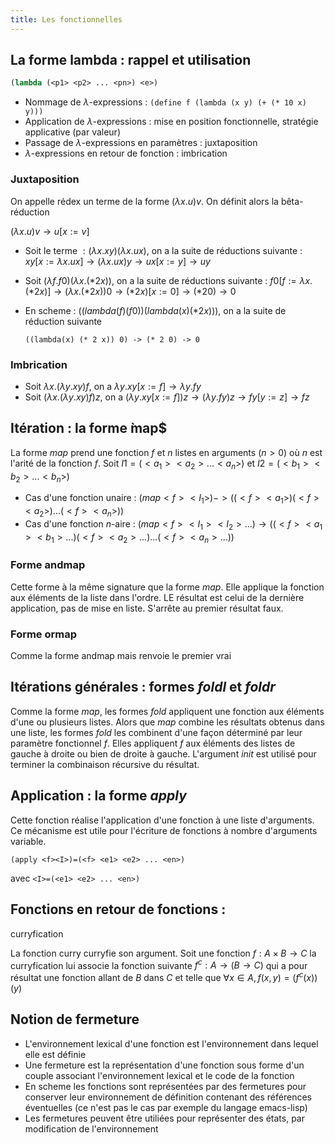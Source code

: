 ```yaml
---
title: Les fonctionnelles
---
```


## <i class="fas fa-code-branch"></i> La forme lambda : rappel et utilisation

```lisp
(lambda (<p1> <p2> ... <pn>) <e>)
```

* Nommage de $\lambda$-expressions : `(define f (lambda (x y) (+ (* 10 x)
  y)))`
* Application de $\lambda$-expressions : mise en position fonctionnelle,
  stratégie applicative (par valeur)
* Passage de $\lambda$-expressions en paramètres : juxtaposition
* $\lambda$-expressions en retour de fonction : imbrication

### Juxtaposition

On appelle rédex un terme de la forme $(\lambda x.u) v$. On définit alors la
bêta-réduction

$(\lambda x.u) v \rightarrow u[x:=v]$

* Soit le terme $:(\lambda x.xy)(\lambda x.ux)$, on a la suite de réductions
  suivante : $xy[x:=\lambda x.ux] \rightarrow (\lambda x.ux)y \rightarrow
  ux[x:=y] \rightarrow uy$
* Soit $(\lambda f.f0)(\lambda x.(*2 x))$, on a la suite de réductions
  suivante : $f0[f:=\lambda x.(* 2x)]\rightarrow (\lambda x .(*2 x)) 0
  \rightarrow (* 2 x)[x:=0] \rightarrow (* 2 0) \rightarrow 0$
* En scheme : $((lambda(f) (f 0)) (lambda (x) (* 2 x)))$, on a la suite de
  réduction suivante

  ```
  ((lambda(x) (* 2 x)) 0) -> (* 2 0) -> 0
  ```

### Imbrication

* Soit $\lambda x.(\lambda y.xy)f$, on a $\lambda y . xy [x:=f]\rightarrow
  \lambda y.fy$
* Soit $(\lambda x.(\lambda y.xy)f)z$, on a $(\lambda y.xy [x:=f])z
  \rightarrow (\lambda y.fy) z \rightarrow fy[y:=z] \rightarrow fz$

## <i class="fas fa-code-branch"></i> Itération : la forme ̀map$

La forme $map$ prend une fonction $f$ et $n$ listes en arguments $(n>0)$ où
$n$ est l'arité de la fonction $f$. Soit $I1=(<a_1> <a_2> ... <a_n>)$ et $I2 =
(<b_1> <b_2> ... <b_n>)$

* Cas d'une fonction unaire : $(map <f> <I_1>) -> ((<f> <a_1>)(<f> <a_2>) ... (<f>
  <a_n>))$
* Cas d'une fonction $n$-aire : $(map <f> <I_1> <I_2> ...) \rightarrow ((<f>
  <a_1> <b_1> ...)(<f> <a_2> ...)...(<f> <a_n> ...))$

### Forme andmap

Cette forme à la même signature que la forme $map$. Elle applique la fonction aux
éléments de la liste dans l'ordre. LE résultat est celui de la dernière
application, pas de mise en liste. S'arrête au premier résultat faux.

### Forme ormap

Comme la forme andmap mais renvoie le premier vrai

## <i class="fas fa-code-branch"></i> Itérations générales : formes $foldl$ et $foldr$

Comme la forme $map$, les formes $fold$ appliquent une fonction aux éléments
d'une ou plusieurs listes. Alors que $map$ combine les résultats obtenus dans
une liste, les formes $fold$ les combinent d'une façon déterminé par leur
paramètre fonctionnel $f$. Elles appliquent $f$ aux éléments des listes de
gauche à droite ou bien de droite à gauche. L'argument $init$ est utilisé pour
terminer la combinaison récursive du résultat.

## <i class="fas fa-code-branch"></i> Application : la forme $apply$

Cette fonction réalise l'application d'une fonction à une liste d'arguments. Ce
mécanisme est utile pour l'écriture de fonctions à nombre d'arguments variable.

```
(apply <f><I>)=(<f> <e1> <e2> ... <en>)
```

avec `<I>=(<e1> <e2> ... <en>)`

## <i class="fas fa-code-branch"></i> Fonctions en retour de fonctions :

curryfication

La fonction curry curryfie son argument. Soit une fonction $f : A \times B
\rightarrow C$ la curryfication lui associe la fonction suivante $f^c : A
\rightarrow (B \rightarrow C)$ qui a pour résultat une fonction allant de $B$
dans $C$ et telle que $\forall x \in A, f(x,y) = (f^c(x))(y)$

## <i class="fas fa-code-branch"></i> Notion de fermeture

* L'environnement lexical d'une fonction est l'environnement dans lequel elle
  est définie
* Une fermeture est la représentation d'une fonction sous forme d'un couple
  associant l'environnement lexical et le code de la fonction
* En scheme les fonctions sont représentées par des fermetures pour conserver
  leur environnement de définition contenant des références éventuelles (ce
  n'est pas le cas par exemple du langage emacs-lisp)
* Les fermetures peuvent être utiliées pour représenter des états, par
  modification de l'environnement 
  
